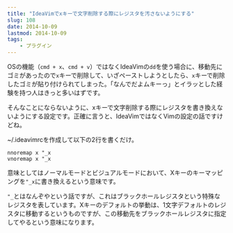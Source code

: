 ```yaml
---
title: "IdeaVimでxキーで文字削除する際にレジスタを汚さないようにする"
slug: 108
date: 2014-10-09
lastmod: 2014-10-09
tags: 
    - プラグイン
---
```


OSの機能（`cmd + x`、`cmd + v`）ではなくIdeaVimの`dd`を使う場合に、移動先にゴミがあったので`x`キーで削除して、いざペーストしようとしたら、`x`キーで削除したゴミが貼り付けられてしまった。「なんでだよムキーっ」とイラッとした経験を持つ人はきっと多いはずです。

そんなことにならないように、xキーで文字削除する際にレジスタを書き換えないようにする設定です。正確に言うと、IdeaVimではなくVimの設定の話ですけどね。

~/.ideavimrcを作成して以下の2行を書くだけ。


```
nnoremap x "_x
vnoremap x "_x
```

意味としてはノーマルモードとビジュアルモードにおいて、Xキーのキーマッピングを`"_x`に書き換えるという意味です。

`"_`とはなんぞやという話ですが、これはブラックホールレジスタという特殊なレジスタを表しています。Xキーのデフォルトの挙動は、1文字デフォルトのレジスタに移動するというものですが、この移動先をブラックホールレジスタに指定してやるという意味になります。


  